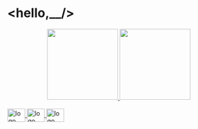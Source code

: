 # <hello,__/>

<div align="center">
  <a href="https://github.com/kisuquinho">
  <img height="160cm" src="https://github-readme-stats.vercel.app/api?username=kisuquinho&show_icons=true&theme=midnight-purple&include_all_commits=true&count_private=true"/>
  <img height="160em" src="https://github-readme-stats.vercel.app/api/top-langs/?username=kisuquinho&layout=compact&langs_count=7&theme=midnight-purple"/>
</div>
  
<!-- ## Languages I work with: -->
  
<div style="display: inline_block"><br>
  <img align="center" alt="logo html" height="30" width="40" src="https://cdn.jsdelivr.net/gh/devicons/devicon/icons/html5/html5-original.svg">
  <img align="center" alt="logo css" height="30" width="40" src="https://cdn.jsdelivr.net/gh/devicons/devicon/icons/css3/css3-original.svg">
  <img align="center" alt="logo sass" height="30" width="40" src="https://cdn.jsdelivr.net/gh/devicons/devicon/icons/sass/sass-original.svg">
</div>
